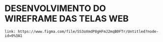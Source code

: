 # DESENVOLVIMENTO DO WIREFRAME DAS TELAS WEB

`link: https://www.figma.com/file/SS3oXmdP8gHFmJ2mqB0FTr/Untitled?node-id=0%3A1`
